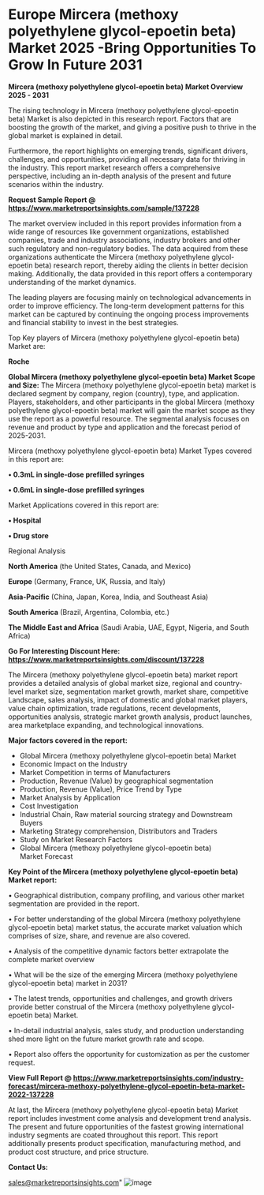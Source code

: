 # Europe Mircera (methoxy polyethylene glycol-epoetin beta) Market 2025 -Bring Opportunities To Grow In Future 2031

<Strong> Mircera (methoxy polyethylene glycol-epoetin beta) Market Overview 2025 - 2031</strong>

The rising technology in Mircera (methoxy polyethylene glycol-epoetin beta) Market is also depicted in this research report. Factors that are boosting the growth of the market, and giving a positive push to thrive in the global market is explained in detail.

Furthermore, the report highlights on emerging trends, significant drivers, challenges, and opportunities, providing all necessary data for thriving in the industry. This report market research offers a comprehensive perspective, including an in-depth analysis of the present and future scenarios within the industry.

<strong>Request Sample Report @ <a href=https://www.marketreportsinsights.com/sample/137228>https://www.marketreportsinsights.com/sample/137228</a></strong>

The market overview included in this report provides information from a wide range of resources like government organizations, established companies, trade and industry associations, industry brokers and other such regulatory and non-regulatory bodies. The data acquired from these organizations authenticate the Mircera (methoxy polyethylene glycol-epoetin beta) research report, thereby aiding the clients in better decision making. Additionally, the data provided in this report offers a contemporary understanding of the market dynamics.

The leading players are focusing mainly on technological advancements in order to improve efficiency. The long-term development patterns for this market can be captured by continuing the ongoing process improvements and financial stability to invest in the best strategies.

Top Key players of Mircera (methoxy polyethylene glycol-epoetin beta) Market are:

<strong>Roche</strong>

<strong><b>Global Mircera (methoxy polyethylene glycol-epoetin beta) Market Scope and Size:</b></strong>
The Mircera (methoxy polyethylene glycol-epoetin beta) market is declared segment by company, region (country), type, and application. Players, stakeholders, and other participants in the global Mircera (methoxy polyethylene glycol-epoetin beta) market will gain the market scope as they use the report as a powerful resource. The segmental analysis focuses on revenue and product by type and application and the forecast period of 2025-2031.

Mircera (methoxy polyethylene glycol-epoetin beta) Market Types covered in this report are:

<strong>• 0.3mL in single-dose prefilled syringes

• 0.6mL in single-dose prefilled syringes</strong>

Market Applications covered in this report are:

<strong>• Hospital

• Drug store</strong> 

Regional Analysis

<strong>North America</strong> (the United States, Canada, and Mexico)

<strong>Europe</strong> (Germany, France, UK, Russia, and Italy)

<strong>Asia-Pacific</strong> (China, Japan, Korea, India, and Southeast Asia)

<strong>South America</strong> (Brazil, Argentina, Colombia, etc.)

<strong>The Middle East and Africa</strong> (Saudi Arabia, UAE, Egypt, Nigeria, and South Africa)

<strong>Go For Interesting Discount Here: <a href=https://www.marketreportsinsights.com/discount/137228>https://www.marketreportsinsights.com/discount/137228</a></strong>

The Mircera (methoxy polyethylene glycol-epoetin beta) market report provides a detailed analysis of global market size, regional and country-level market size, segmentation market growth, market share, competitive Landscape, sales analysis, impact of domestic and global market players, value chain optimization, trade regulations, recent developments, opportunities analysis, strategic market growth analysis, product launches, area marketplace expanding, and technological innovations.

<strong><b>Major factors covered in the report:</b></strong>
<ul>
  <li>Global Mircera (methoxy polyethylene glycol-epoetin beta) Market </li>
  <li>Economic Impact on the Industry</li>
  <li>Market Competition in terms of Manufacturers</li>
  <li>Production, Revenue (Value) by geographical segmentation</li>
  <li>Production, Revenue (Value), Price Trend by Type</li>
  <li>Market Analysis by Application</li>
  <li>Cost Investigation</li>
  <li>Industrial Chain, Raw material sourcing strategy and Downstream Buyers</li>
  <li>Marketing Strategy comprehension, Distributors and Traders</li>
  <li>Study on Market Research Factors</li>
  <li>Global Mircera (methoxy polyethylene glycol-epoetin beta) Market Forecast</li>
</ul>

<strong><b>Key Point of the Mircera (methoxy polyethylene glycol-epoetin beta) Market report:</b></strong>

• Geographical distribution, company profiling, and various other market segmentation are provided in the report.

• For better understanding of the global Mircera (methoxy polyethylene glycol-epoetin beta) market status, the accurate market valuation which comprises of size, share, and revenue are also covered.

• Analysis of the competitive dynamic factors better extrapolate the complete market overview

• What will be the size of the emerging Mircera (methoxy polyethylene glycol-epoetin beta) market in 2031?

• The latest trends, opportunities and challenges, and growth drivers provide better construal of the Mircera (methoxy polyethylene glycol-epoetin beta) Market.

• In-detail industrial analysis, sales study, and production understanding shed more light on the future market growth rate and scope.

• Report also offers the opportunity for customization as per the customer request.

<strong><b>View Full Report @ <a href=https://www.marketreportsinsights.com/industry-forecast/mircera-methoxy-polyethylene-glycol-epoetin-beta-market-2022-137228>https://www.marketreportsinsights.com/industry-forecast/mircera-methoxy-polyethylene-glycol-epoetin-beta-market-2022-137228</a></b></strong>


At last, the Mircera (methoxy polyethylene glycol-epoetin beta) Market report includes investment come analysis and development trend analysis. The present and future opportunities of the fastest growing international industry segments are coated throughout this report. This report additionally presents product specification, manufacturing method, and product cost structure, and price structure.

<strong>Contact Us:</strong>

sales@marketreportsinsights.com"
![image](https://github.com/user-attachments/assets/fe6ff7ae-dd92-4da5-8e67-4619e9a930f6)
